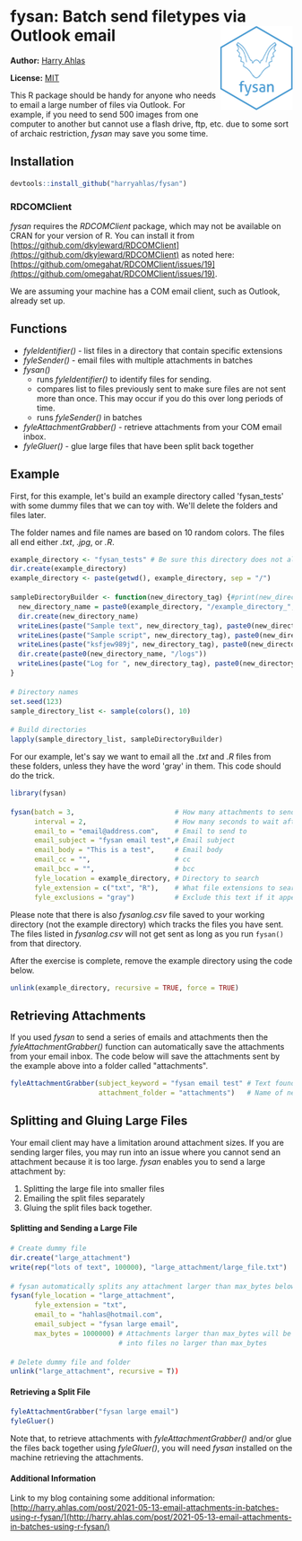 # fysan: Batch send filetypes via Outlook email <img src="inst/figures/imgfile.png" align="right" height = 150/>

**Author:** [Harry Ahlas](http://harry.ahlas.com)

**License:** [MIT](https://opensource.org/licenses/MIT)

This R package should be handy for anyone who needs to email a large number of files via Outlook.  For example, if you need to send 500 images from one computer to another but cannot use a flash drive, ftp, etc. due to some sort of archaic restriction, *fysan* may save you some time.


## Installation

```r
devtools::install_github("harryahlas/fysan")
```

### RDCOMClient
*fysan* requires the *RDCOMClient* package, which may not be available on CRAN for your version of R. You can install it from [https://github.com/dkyleward/RDCOMClient](https://github.com/dkyleward/RDCOMClient) as noted here: [https://github.com/omegahat/RDCOMClient/issues/19](https://github.com/omegahat/RDCOMClient/issues/19).

We are assuming your machine has a COM email client, such as Outlook, already set up.

## Functions

- *fyleIdentifier()* - list files in a directory that contain specific extensions
- *fyleSender()* - email files with multiple attachments in batches
- *fysan()* 
  - runs *fyleIdentifier()* to identify files for sending. 
  - compares list to files previously sent to make sure files are not sent more than once.  This may occur if you do this over long periods of time.
  - runs *fyleSender()* in batches
- *fyleAttachmentGrabber()* - retrieve attachments from your COM email inbox.
- *fyleGluer()* - glue large files that have been split back together

## Example

First, for this example, let's build an example directory called 'fysan_tests' with some dummy files that we can toy with. We'll delete the folders and files later.  

The folder names and file names are based on 10 random colors.  The files all end either *.txt*, *.jpg*, or *.R*.  

```r
example_directory <- "fysan_tests" # Be sure this directory does not already exist!
dir.create(example_directory)
example_directory <- paste(getwd(), example_directory, sep = "/")

sampleDirectoryBuilder <- function(new_directory_tag) {#print(new_directory_tag)}
  new_directory_name = paste0(example_directory, "/example_directory_", new_directory_tag)
  dir.create(new_directory_name)
  writeLines(paste("Sample text", new_directory_tag), paste0(new_directory_name, "/text_file_", new_directory_tag, ".txt"))
  writeLines(paste("Sample script", new_directory_tag), paste0(new_directory_name, "/script_file_", new_directory_tag, ".R"))
  writeLines(paste("ksfjew989j", new_directory_tag), paste0(new_directory_name, "/image_", new_directory_tag, ".jpg"))
  dir.create(paste0(new_directory_name, "/logs"))
  writeLines(paste("Log for ", new_directory_tag), paste0(new_directory_name, "/logs/logs_", new_directory_tag, ".txt"))
}

# Directory names
set.seed(123)
sample_directory_list <- sample(colors(), 10)

# Build directories
lapply(sample_directory_list, sampleDirectoryBuilder)
```

For our example, let's say we want to email all the *.txt* and *.R* files from these folders, unless they have the word 'gray' in them. This code should do the trick.

``` r
library(fysan)

fysan(batch = 3,                         # How many attachments to send per email
      interval = 2,                      # How many seconds to wait after sending each email
      email_to = "email@address.com",    # Email to send to
      email_subject = "fysan email test",# Email subject
      email_body = "This is a test",     # Email body
      email_cc = "",                     # cc
      email_bcc = "",                    # bcc
      fyle_location = example_directory, # Directory to search 
      fyle_extension = c("txt", "R"),    # What file extensions to search for
      fyle_exclusions = "gray")          # Exclude this text if it appears anywhere in the filename

```

Please note that there is also *fysanlog.csv* file saved to your working directory (not the example directory) which tracks the files you have sent. The files listed in *fysanlog.csv* will not get sent as long as you run <code>fysan()</code> from that directory.

After the exercise is complete, remove the example directory using the code below. 

``` r
unlink(example_directory, recursive = TRUE, force = TRUE)
```

## Retrieving Attachments

If you used *fysan* to send a series of emails and attachments then the *fyleAttachmentGrabber()* function can automatically save the attachments from your email inbox.  The code below will save the attachments sent by the example above into a folder called "attachments".

``` r
fyleAttachmentGrabber(subject_keyword = "fysan email test" # Text found in the subject of the emails sent with fysan()
                      attachment_folder = "attachments")   # Name of new folder to save to
```

## Splitting and Gluing Large Files

Your email client may have a limitation around attachment sizes. If you are sending larger files, you may run into an issue where you cannot send an attachment because it is too large. *fysan* enables you to send a large attachment by:

1. Splitting the large file into smaller files
2. Emailing the split files separately
3. Gluing the split files back together.  

#### Splitting and Sending a Large File
``` r
# Create dummy file
dir.create("large_attachment")
write(rep("lots of text", 100000), "large_attachment/large_file.txt")

# fysan automatically splits any attachment larger than max_bytes below
fysan(fyle_location = "large_attachment", 
      fyle_extension = "txt", 
      email_to = "hahlas@hotmail.com",
      email_subject = "fysan large email", 
      max_bytes = 1000000) # Attachments larger than max_bytes will be split 
                           # into files no larger than max_bytes

# Delete dummy file and folder
unlink("large_attachment", recursive = T))
```

#### Retrieving a Split File
``` r
fyleAttachmentGrabber("fysan large email")
fyleGluer()
```

Note that, to retrieve attachments with *fyleAttachmentGrabber()* and/or glue the files back together using *fyleGluer()*, you will need *fysan* installed on the machine retrieving the attachments.


#### Additional Information

Link to my blog containing some additional information:
[http://harry.ahlas.com/post/2021-05-13-email-attachments-in-batches-using-r-fysan/](http://harry.ahlas.com/post/2021-05-13-email-attachments-in-batches-using-r-fysan/)


